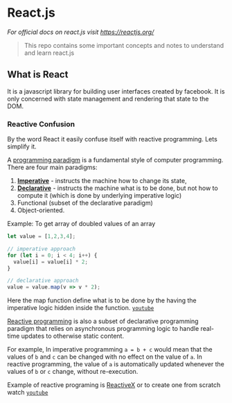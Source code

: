 # React.js
*For official docs on react.js visit https://reactjs.org/*

> This repo contains some important concepts and notes to understand and learn react.js

## What is React
It is a javascript library for building user interfaces created by facebook. It is only concerned with state management and rendering that state to the DOM.

### Reactive Confusion
By the word React it easily confuse itself with reactive programming. Lets simplify it.

A [programming paradigm](https://en.wikipedia.org/wiki/Programming_paradigm) is a fundamental style of computer programming. There are four main paradigms: 
1. [**Imperative**](https://en.wikipedia.org/wiki/Imperative_programming) - instructs the machine how to change its state, 
2. [**Declarative**](https://en.wikipedia.org/wiki/Declarative_programming) - instructs the machine what is to be done, but not how to compute it (which is done by underlying imperative logic)
3. Functional (subset of the declarative paradigm)
4. Object-oriented.

Example: To get array of doubled values of an array
```javascript
let value = [1,2,3,4];

// imperative approach
for (let i = 0; i < 4; i++) {
  value[i] = value[i] * 2;
}

// declarative approach
value = value.map(v => v * 2);
```
Here the map function define what is to be done by the having the imperative logic hidden inside the function. [`youtube`](https://youtu.be/E7Fbf7R3x6I)

[Reactive programming](https://en.wikipedia.org/wiki/Reactive_programming) is also a subset of declarative programming paradigm that relies on asynchronous programming logic to handle real-time updates to otherwise static content. 

For example, In imperative programming `a = b + c` would mean that the values of `b` and `c` can be changed with no effect on the value of `a`. In reactive programming, the value of `a` is automatically updated whenever the values of `b` or `c` change, without re-execution.

Example of reactive programing is [ReactiveX](https://rxjs.dev/) or to create one from scratch watch [`youtube`](https://youtu.be/zAPTohhQpg0)
